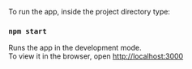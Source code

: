 To run the app, inside the project directory type:

### `npm start`

Runs the app in the development mode.<br />
To view it in the browser, open [http://localhost:3000](http://localhost:3000) 

